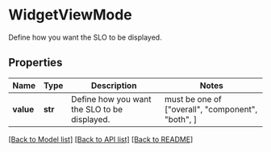 # WidgetViewMode

Define how you want the SLO to be displayed.

## Properties
Name | Type | Description | Notes
------------ | ------------- | ------------- | -------------
**value** | **str** | Define how you want the SLO to be displayed. |  must be one of ["overall", "component", "both", ]

[[Back to Model list]](README.md#documentation-for-models) [[Back to API list]](README.md#documentation-for-api-endpoints) [[Back to README]](README.md)


